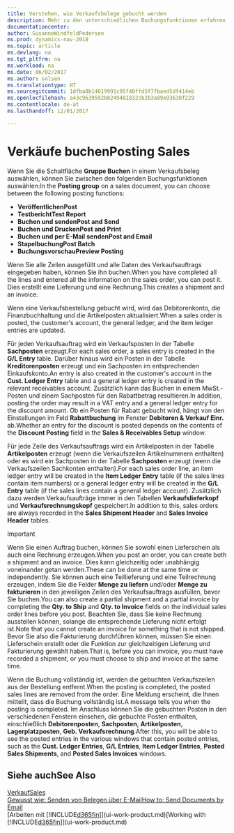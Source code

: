 ```yaml
---
title: Verstehen, wie Verkaufsbelege gebucht werden
description: Mehr zu den unterschiedlichen Buchungsfunktionen erfahren, um Verkaufsbelege zu buchen.
documentationcenter: 
author: SusanneWindfeldPedersen
ms.prod: dynamics-nav-2018
ms.topic: article
ms.devlang: na
ms.tgt_pltfrm: na
ms.workload: na
ms.date: 06/02/2017
ms.author: solsen
ms.translationtype: HT
ms.sourcegitcommit: 1dfba8b14019991c95f40ffd5f7fbaed5df414eb
ms.openlocfilehash: a43c9639592b8249481832cb2b3a89e93638f229
ms.contentlocale: de-at
ms.lasthandoff: 12/01/2017

---
```

# <a name="posting-sales"></a><span data-ttu-id="aa785-103">Verkäufe buchen</span><span class="sxs-lookup"><span data-stu-id="aa785-103">Posting Sales</span></span>
<span data-ttu-id="aa785-104">Wenn Sie die Schaltfläche **Gruppe Buchen** in einem Verkaufsbeleg auswählen, können Sie zwischen den folgenden Buchungsfunktionen auswählen:</span><span class="sxs-lookup"><span data-stu-id="aa785-104">In the **Posting group** on a sales document, you can choose between the following posting functions:</span></span>

* <span data-ttu-id="aa785-105">**Veröffentlichen**</span><span class="sxs-lookup"><span data-stu-id="aa785-105">**Post**</span></span>
* <span data-ttu-id="aa785-106">**Testbericht**</span><span class="sxs-lookup"><span data-stu-id="aa785-106">**Test Report**</span></span>
* <span data-ttu-id="aa785-107">**Buchen und senden**</span><span class="sxs-lookup"><span data-stu-id="aa785-107">**Post and Send**</span></span>
* <span data-ttu-id="aa785-108">**Buchen und Drucken**</span><span class="sxs-lookup"><span data-stu-id="aa785-108">**Post and Print**</span></span>
* <span data-ttu-id="aa785-109">**Buchen und per E-Mail senden**</span><span class="sxs-lookup"><span data-stu-id="aa785-109">**Post and Email**</span></span>
* <span data-ttu-id="aa785-110">**Stapelbuchung**</span><span class="sxs-lookup"><span data-stu-id="aa785-110">**Post Batch**</span></span>
* <span data-ttu-id="aa785-111">**Buchungsvorschau**</span><span class="sxs-lookup"><span data-stu-id="aa785-111">**Preview Posting**</span></span>

<span data-ttu-id="aa785-112">Wenn Sie alle Zeilen ausgefüllt und alle Daten des Verkaufsauftrags eingegeben haben, können Sie ihn buchen.</span><span class="sxs-lookup"><span data-stu-id="aa785-112">When you have completed all the lines and entered all the information on the sales order, you can post it.</span></span> <span data-ttu-id="aa785-113">Dies erstellt eine Lieferung und eine Rechnung.</span><span class="sxs-lookup"><span data-stu-id="aa785-113">This creates a shipment and an invoice.</span></span>

<span data-ttu-id="aa785-114">Wenn eine Verkaufsbestellung gebucht wird, wird das Debitorenkonto, die Finanzbuchhaltung und die Artikelposten aktualisiert.</span><span class="sxs-lookup"><span data-stu-id="aa785-114">When a sales order is posted, the customer's account, the general ledger, and the item ledger entries are updated.</span></span>

<span data-ttu-id="aa785-115">Für jeden Verkaufsauftrag wird ein Verkaufsposten in der Tabelle **Sachposten** erzeugt.</span><span class="sxs-lookup"><span data-stu-id="aa785-115">For each sales order, a sales entry is created in the **G/L Entry** table.</span></span> <span data-ttu-id="aa785-116">Darüber hinaus wird ein Posten in der Tabelle **Kreditorenposten** erzeugt und ein Sachposten im entsprechenden Einkaufskonto.</span><span class="sxs-lookup"><span data-stu-id="aa785-116">An entry is also created in the customer's account in the **Cust. Ledger Entry** table and a general ledger entry is created in the relevant receivables account.</span></span> <span data-ttu-id="aa785-117">Zusätzlich kann das Buchen in einem MwSt.-Posten und einem Sachposten für den Rabattbetrag resultieren.</span><span class="sxs-lookup"><span data-stu-id="aa785-117">In addition, posting the order may result in a VAT entry and a general ledger entry for the discount amount.</span></span> <span data-ttu-id="aa785-118">Ob ein Posten für Rabatt gebucht wird, hängt von den Einstellungen im Feld **Rabattbuchung** im Fenster **Debitoren & Verkauf Einr.** ab.</span><span class="sxs-lookup"><span data-stu-id="aa785-118">Whether an entry for the discount is posted depends on the contents of the **Discount Posting** field in the **Sales & Receivables Setup** window.</span></span>

<span data-ttu-id="aa785-119">Für jede Zeile des Verkaufsauftrags wird ein Artikelposten in der Tabelle **Artikelposten** erzeugt (wenn die Verkaufszeilen Artikelnummern enthalten) oder es wird ein Sachposten in der Tabelle **Sachposten** erzeugt (wenn die Verkaufszeilen Sachkonten enthalten).</span><span class="sxs-lookup"><span data-stu-id="aa785-119">For each sales order line, an item ledger entry will be created in the **Item Ledger Entry** table (if the sales lines contain item numbers) or a general ledger entry will be created in the **G/L Entry** table (if the sales lines contain a general ledger account).</span></span> <span data-ttu-id="aa785-120">Zusätzlich dazu werden Verkaufsaufträge immer in den Tabellen **Verkaufslieferkopf** und **Verkaufsrechnungskopf** gespeichert.</span><span class="sxs-lookup"><span data-stu-id="aa785-120">In addition to this, sales orders are always recorded in the **Sales Shipment Header** and **Sales Invoice Header** tables.</span></span>

> [!IMPORTANT]  
>   <span data-ttu-id="aa785-121">Wenn Sie einen Auftrag buchen, können Sie sowohl einen Lieferschein als auch eine Rechnung erzeugen.</span><span class="sxs-lookup"><span data-stu-id="aa785-121">When you post an order, you can create both a shipment and an invoice.</span></span> <span data-ttu-id="aa785-122">Dies kann gleichzeitig oder unabhängig voneinander getan werden.</span><span class="sxs-lookup"><span data-stu-id="aa785-122">These can be done at the same time or independently.</span></span> <span data-ttu-id="aa785-123">Sie können auch eine Teillieferung und eine Teilrechnung erzeugen, indem Sie die Felder **Menge zu liefern** und/oder **Menge zu fakturieren** in den jeweiligen Zeilen des Verkaufsauftrags ausfüllen, bevor Sie buchen.</span><span class="sxs-lookup"><span data-stu-id="aa785-123">You can also create a partial shipment and a partial invoice by completing the **Qty. to Ship** and **Qty. to Invoice** fields on the individual sales order lines before you post.</span></span> <span data-ttu-id="aa785-124">Beachten Sie, dass Sie keine Rechnung ausstellen können, solange die entsprechende Lieferung nicht erfolgt ist.</span><span class="sxs-lookup"><span data-stu-id="aa785-124">Note that you cannot create an invoice for something that is not shipped.</span></span> <span data-ttu-id="aa785-125">Bevor Sie also die Fakturierung durchführen können, müssen Sie einen Lieferschein erstellt oder die Funktion zur gleichzeitigen Lieferung und Fakturierung gewählt haben.</span><span class="sxs-lookup"><span data-stu-id="aa785-125">That is, before you can invoice, you must have recorded a shipment, or you must choose to ship and invoice at the same time.</span></span>

<span data-ttu-id="aa785-126">Wenn die Buchung vollständig ist, werden die gebuchten Verkaufszeilen aus der Bestellung entfernt.</span><span class="sxs-lookup"><span data-stu-id="aa785-126">When the posting is completed, the posted sales lines are removed from the order.</span></span> <span data-ttu-id="aa785-127">Eine Meldung erscheint, die Ihnen mitteilt, dass die Buchung vollständig ist.</span><span class="sxs-lookup"><span data-stu-id="aa785-127">A message tells you when the posting is completed.</span></span> <span data-ttu-id="aa785-128">Im Anschluss können Sie die gebuchten Posten in den verschiedenen Fenstern einsehen, die gebuchte Posten enthalten, einschließlich **Debitorenposten**, **Sachposten**, **Artikelposten**, **Lagerplatzposten**, **Geb. Verkaufsrechnung**.</span><span class="sxs-lookup"><span data-stu-id="aa785-128">After this, you will be able to see the posted entries in the various windows that contain posted entries, such as the **Cust. Ledger Entries**, **G/L Entries**, **Item Ledger Entries**, **Posted Sales Shipments**, and **Posted Sales Invoices** windows.</span></span>

## <a name="see-also"></a><span data-ttu-id="aa785-129">Siehe auch</span><span class="sxs-lookup"><span data-stu-id="aa785-129">See Also</span></span>
[<span data-ttu-id="aa785-130">Verkauf</span><span class="sxs-lookup"><span data-stu-id="aa785-130">Sales</span></span>](sales-manage-sales.md)  
[<span data-ttu-id="aa785-131">Gewusst wie: Senden von Belegen über E-Mail</span><span class="sxs-lookup"><span data-stu-id="aa785-131">How to: Send Documents by Email</span></span>](ui-how-send-documents-email.md)  
<span data-ttu-id="aa785-132">[Arbeiten mit [!INCLUDE[d365fin](includes/d365fin_md.md)]](ui-work-product.md)</span><span class="sxs-lookup"><span data-stu-id="aa785-132">[Working with [!INCLUDE[d365fin](includes/d365fin_md.md)]](ui-work-product.md)</span></span>


